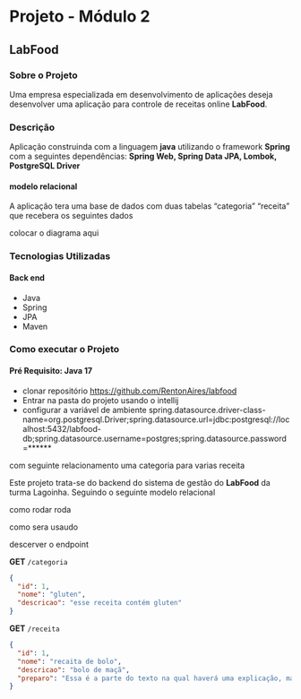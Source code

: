 # Projeto  - Módulo 2
## LabFood
### Sobre o Projeto

Uma empresa especializada em desenvolvimento de aplicações deseja desenvolver
uma aplicação para controle de receitas online **LabFood**.

### Descrição
Aplicação construinda com a linguagem **java** utilizando o framework **Spring**
com a seguintes dependências: **Spring Web, Spring Data JPA, Lombok, PostgreSQL Driver**

#### modelo relacional
A aplicação tera uma base de dados com duas tabelas “categoria” “receita”
que recebera os seguintes dados

colocar o diagrama aqui


### Tecnologias Utilizadas
#### Back end

- Java
- Spring
- JPA
- Maven

### Como executar o Projeto
#### Pré Requisito: Java 17

- clonar repositório
  https://github.com/RentonAires/labfood
- Entrar na pasta do projeto usando o intellij
- configurar a variável de ambiente
  spring.datasource.driver-class-name=org.postgresql.Driver;spring.datasource.url=jdbc:postgresql://localhost:5432/labfood-db;spring.datasource.username=postgres;spring.datasource.password=******


com seguinte relacionamento uma categoria para varias receita


Este projeto trata-se do backend do sistema de gestão do
**LabFood** da turma Lagoinha. Seguindo o seguinte modelo relacional



como rodar roda

como sera usaudo

descerver o endpoint

**GET** `/categoria`
```JSON
{
  "id": 1,
  "nome": "gluten",
  "descricao": "esse receita contém gluten"
}
```
**GET** `/receita`
```JSON
{
  "id": 1,
  "nome": "recaita de bolo",
  "descricao": "bolo de maçã",
  "preparo": "Essa é a parte do texto na qual haverá uma explicação, mais detalhada possível, sobre como a receita deve ser executada"
}
```


